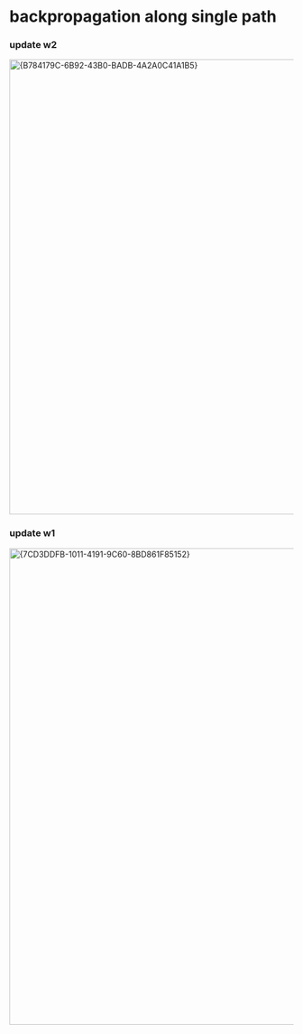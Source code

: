 # backpropagation along single path

### update w2
<img width="1877" height="807" alt="{B784179C-6B92-43B0-BADB-4A2A0C41A1B5}" src="https://github.com/user-attachments/assets/f165beb8-f0df-418f-8026-71f6fd14895d" />

### update w1
<img width="1874" height="845" alt="{7CD3DDFB-1011-4191-9C60-8BD861F85152}" src="https://github.com/user-attachments/assets/9c8f4424-491c-498b-a3bc-c65203324920" />

